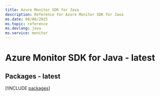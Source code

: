 ```yaml
---
title: Azure Monitor SDK for Java
description: Reference for Azure Monitor SDK for Java
ms.date: 08/08/2025
ms.topic: reference
ms.devlang: java
ms.service: monitor
---
```

# Azure Monitor SDK for Java - latest
## Packages - latest
[!INCLUDE [packages](monitor-index.md)]
